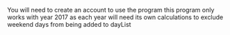 You will need to create an account to use the program
this program only works with year 2017 as each year will need its own calculations to exclude weekend days from being added to dayList 

